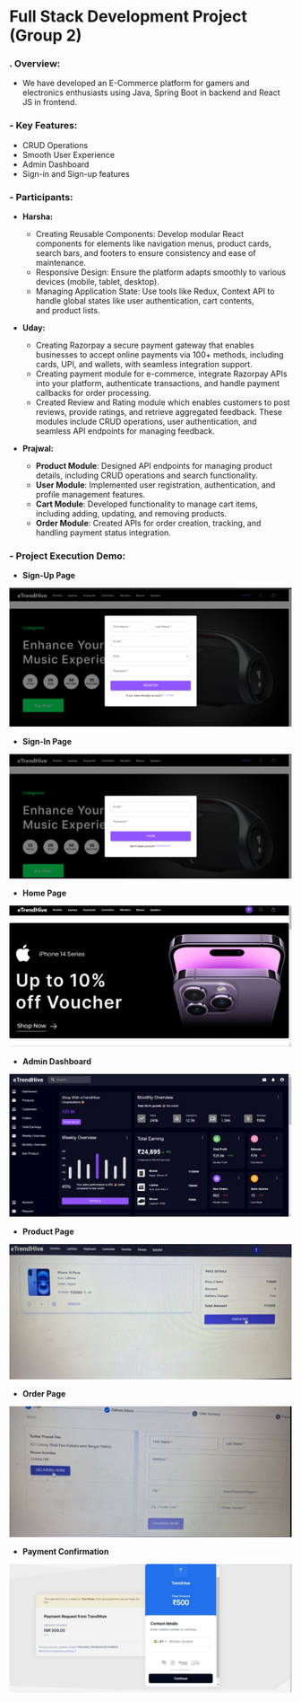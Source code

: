 # **Full Stack Development Project (Group 2)**

### . **Overview:**
- We have developed an E-Commerce platform for gamers and electronics enthusiasts using Java, Spring Boot in backend and React JS in frontend.

### - **Key Features:**
  - CRUD Operations
  - Smooth User Experience
  - Admin Dashboard
  - Sign-in and Sign-up features

### - **Participants:**
- **Harsha:**
  - Creating Reusable Components: Develop modular React components for elements like navigation menus, product cards, search bars, and footers to ensure consistency and ease of maintenance.
  - Responsive Design: Ensure the platform adapts smoothly to various devices (mobile, tablet, desktop).
  - Managing Application State: Use tools like Redux, Context API to handle global states like user authentication, cart contents, and product lists.

- **Uday:**
  - Creating Razorpay a secure payment gateway that enables businesses to accept online payments via 100+ methods, including cards, UPI, and wallets, with seamless integration support.
  - Creating payment module for e-commerce, integrate Razorpay APIs into your platform, authenticate transactions, and handle payment callbacks for order processing.
  - Created Review and Rating module which enables customers to post reviews, provide ratings, and retrieve aggregated feedback. These modules include CRUD operations, user authentication, and seamless API endpoints for managing feedback.

- **Prajwal:**
  - **Product Module**: Designed API endpoints for managing product details, including CRUD operations and search functionality.
  - **User Module**: Implemented user registration, authentication, and profile management features.
  - **Cart Module**: Developed functionality to manage cart items, including adding, updating, and removing products.
  - **Order Module**: Created APIs for order creation, tracking, and handling payment status integration.


### - **Project Execution Demo:**

- **Sign-Up Page**

![](Aspose.Words.c3b00a9f-4bfa-4cda-a868-58d2f2c1ad04.001.png)


- **Sign-In Page**

![](Aspose.Words.c3b00a9f-4bfa-4cda-a868-58d2f2c1ad04.002.png)


- **Home Page**

![](Aspose.Words.c3b00a9f-4bfa-4cda-a868-58d2f2c1ad04.003.png)


- **Admin Dashboard**

![](Aspose.Words.c3b00a9f-4bfa-4cda-a868-58d2f2c1ad04.004.png)


- **Product Page**

![](Aspose.Words.c3b00a9f-4bfa-4cda-a868-58d2f2c1ad04.005.jpeg)


- **Order Page**

![](Aspose.Words.c3b00a9f-4bfa-4cda-a868-58d2f2c1ad04.006.jpeg)


- **Payment Confirmation**

![](Aspose.Words.c3b00a9f-4bfa-4cda-a868-58d2f2c1ad04.007.jpeg)

